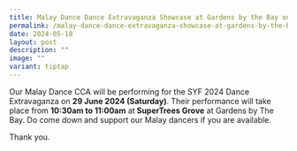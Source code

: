 ```yaml
---
title: Malay Dance Dance Extravaganza Showcase at Gardens by the Bay on 29 June 2024
permalink: /malay-dance-dance-extravaganza-showcase-at-gardens-by-the-bay-on-29-june-2024/
date: 2024-05-10
layout: post
description: ""
image: ""
variant: tiptap
---
```

<p>Our Malay Dance CCA will be performing for the SYF 2024 Dance Extravaganza
on <strong>29 June 2024 (Saturday)</strong>. Their performance will take
place from <strong>10:30am to 11:00am</strong> at<strong> SuperTrees Grove</strong> at
Gardens by The Bay. Do come down and support our Malay dancers if you are
available.</p>
<p>Thank you.</p>